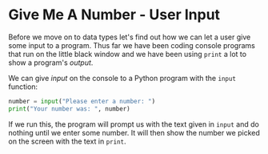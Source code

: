 # Give Me A Number - User Input

Before we move on to data types let's find out how we can let a user give some input to a program. Thus far we have been coding console programs that run on the little black window and we have been using `print` a lot to show a program's _output_.

We can give _input_ on the console to a Python program with the `input` function:
```python
number = input("Please enter a number: ")
print("Your number was: ", number)
```
If we run this, the program will prompt us with the text given in `input` and do nothing until we enter some number. It will then show the number we picked on the screen with the text in `print`.